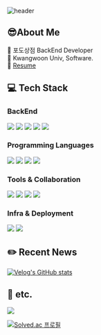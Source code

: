 ![header](https://capsule-render.vercel.app/api?type=transparent&color=auto&height=120&section=header&text=JeongYun's%20GitHub&fontSize=60&stroke=f5367f)

## 😎About Me
🍇 포도상점 BackEnd Developer <br/>
🏫 Kwangwoon Univ, Software. <br/>
📄 [Resume](https://github.com/user-attachments/files/22459691/default.pdf)

## 💻 Tech Stack
### BackEnd
<img src="https://img.shields.io/badge/Spring Boot-6DB33F?style=flat&logo=SpringBoot&logoColor=white"/> <img src="https://img.shields.io/badge/Node.js-339933?style=flat&logo=Node.js&logoColor=white"/> <img src="https://img.shields.io/badge/Express.js-000000?style=flat&logo=Express&logoColor=white"/>
<img src="https://img.shields.io/badge/MySQL-4479A1?style=flat&logo=MySQL&logoColor=white"/>
<img src="https://img.shields.io/badge/Redis-FF4438?style=flat&logo=Redis&logoColor=white"/>

### Programming Languages
<img src="https://img.shields.io/badge/Java-blue?style=flat&logo=Java&logoColor=black"/> <img src="https://img.shields.io/badge/JavaScript-F7DF1E?style=flat&logo=JavaScript&logoColor=black"/> 
<img src="https://img.shields.io/badge/Python-3776AB?style=flat&logo=Python&logoColor=white"/>
<img src="https://img.shields.io/badge/C++-00599C?style=flat&logo=cplusplus&logoColor=white"/>

### Tools & Collaboration
<img src="https://img.shields.io/badge/Swagger-85EA2D?style=flat&logo=Swagger&logoColor=black"/> <img src="https://img.shields.io/badge/Postman-FF6c37?style=flat&logo=Postman&logoColor=white"/> <img src="https://img.shields.io/badge/Jira-0052CC?style=flat&logo=Jira&logoColor=white"/>
<img src="https://img.shields.io/badge/Slack-4A154B?style=flat&logo=Slack&logoColor=white"/>

### Infra & Deployment
<img src="https://img.shields.io/badge/AWS(EC2, S3, RDS, CloudFront, ALB, Route53)-purple?style=flat&logo=AWS&logoColor=white"/> <img src="https://img.shields.io/badge/Git-F05032?style=flat&logo=Git&logoColor=white"/> 

## ✏️ Recent News
[![Velog's GitHub stats](https://velog-readme-stats.vercel.app/api?name=jannie526)](https://velog-readme-stats.vercel.app/api/redirect?name=jannie526)

## 📎 etc.

[//]: # ([![Top Langs]&#40;https://github-readme-stats.vercel.app/api/top-langs/?username=pipi-shortstocking&hide=ShaderLab,HLSL&layout=compact&#41;]&#40;https://github.com/anuraghazra/github-readme-stats&#41;)
<img src="https://github-readme-stats.vercel.app/api?username=pipi-shortstocking&theme=shadow_red">

[![Solved.ac 프로필](http://mazassumnida.wtf/api/v2/generate_badge?boj=jannie526)](https://solved.ac/jannie526)
